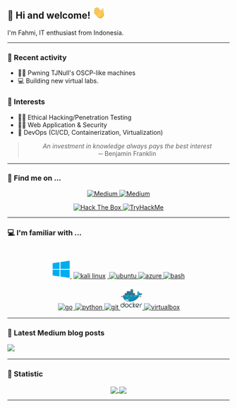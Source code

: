 ## 💬 Hi and welcome! <img src="https://raw.githubusercontent.com/ABSphreak/ABSphreak/master/gifs/Hi.gif" width="30px">

I'm Fahmi, IT enthusiast from Indonesia.

---
### 🌱 Recent activity

- 🐱‍💻 Pwning TJNull's OSCP-like machines
- 💻 Building new virtual labs. 

### 🔭 Interests 

- 🐱‍💻 Ethical Hacking/Penetration Testing
- 🐱‍💻 Web Application & Security 
- 🤖 DevOps (CI/CD, Containerization, Virtualization)

<div align="center">

> *An investment in knowledge always pays the best interest*  
> ─ Benjamin Franklin  

</div>

---
### 📍 Find me on ...

<p align="center">
  <a href = "https://medium.com/@fahmifj" target="_blank"> 
    <img height="40" src="https://img.shields.io/badge/-Medium-000000.svg?&style=for-the-badge&logo=Medium&logoColor=white" alt="Medium" />
  </a>
    <a href = "https://discord.com/users/305634994938707969" target="_blank"> 
    <img height="40" src="https://img.shields.io/badge/-Discord-000000.svg?&style=for-the-badge&logo=Discord&logoColor=white" alt="Medium" />
  </a>
</p>
<p align="center"> 
  <a href="https://app.hackthebox.eu/profile/265868" target="_blank">
    <img src="http://www.hackthebox.eu/badge/image/265868" alt="Hack The Box">
  </a> 
  <a href="https://tryhackme.com/p/iamf" target="_blank">
    <img src="https://i.imgur.com/6oR8CVH.png" alt="TryHackMe" height="52" width="220">
  </a> 
</p>

---
### 💻 I'm familiar with ...
<br>

<p align="center">   
  <a href="https://www.microsoft.com/en-us/windows" target="_blank"> 
    <img src="https://raw.githubusercontent.com/devicons/devicon/master/icons/windows8/windows8-original.svg" alt="windows" height="40"> 
  </a> 

  <a href="https://www.kali.org/" target="_blank"> 
    <img src="https://upload.wikimedia.org/wikipedia/commons/4/4b/Kali_Linux_2.0_wordmark.svg" alt="kali linux" height="45" style="margin:4px" > 
  </a> 

  <a href="https://ubuntu.com/" target="_blank"> 
    <img src="https://www.vectorlogo.zone/logos/ubuntu/ubuntu-icon.svg" alt="ubuntu" height="50"> 
  </a> 

  <a href="https://azure.microsoft.com/en-in/" target="_blank"> 
    <img src="https://www.vectorlogo.zone/logos/microsoft_azure/microsoft_azure-icon.svg" height="50" alt="azure" /> 
  </a> 

  <a href="https://www.gnu.org/software/bash/" target="_blank"> 
    <img src="https://www.vectorlogo.zone/logos/gnu_bash/gnu_bash-icon.svg" alt="bash" height="50" /> 
  </a> 
</p>

  <div></div>

<p align="center">   

  <a href="https://golang.org" target="_blank"> 
    <img src="https://www.vectorlogo.zone/logos/golang/golang-official.svg" alt="go" height="50" width="75" style="margin:2px;" > 
  </a> 

  <a href="https://www.python.org" target="_blank"> 
    <img src="https://www.vectorlogo.zone/logos/python/python-icon.svg" alt="python" height="50" width="60"/> 
  </a>

  <a href="https://git-scm.com/" target="_blank"> 
    <img src="https://www.vectorlogo.zone/logos/git-scm/git-scm-icon.svg" alt="git" height="50" /> 
  </a> 

  <a href="https://www.docker.com/" target="_blank"> 
    <img src="https://raw.githubusercontent.com/devicons/devicon/master/icons/docker/docker-original-wordmark.svg" alt="docker" width="50" height="50" /> 
  </a> 

  <a href="https://www.virtualbox.org/" target="_blank"> 
    <img src="https://www.vectorlogo.zone/logos/virtualbox/virtualbox-icon.svg" alt="virtualbox" height="50"> 
  </a> 


</p>

---
### 📝 Latest Medium blog posts

<a href="https://medium.com/@fahmifj">
  <img src="https://github-readme-medium.vercel.app/?username=fahmifj&limit=3" />
</a>

---
### 🔰 Statistic


<p align="center">

<a href="">
  <img align="center" src="https://github-readme-stats.vercel.app/api?username=fahmifj&show_icons=true&theme=nord&include_all_commits=true&hide_title=true" />
</a>
  <a href="">
    <img align="center" src="https://github-readme-stats.vercel.app/api/top-langs/?username=fahmifj&theme=nord&hide=makefile,css,c,roff,html&langs_count=6&layout=compact" />
  </a>
</p>

<hr>

<!--
**fahmi1597/fahmi1597** is a ✨ _special_ ✨ repository because its `README.md` (this file) appears on your GitHub profile.

Here are some ideas to get you started:

- 🔭 I’m currently working on ...
- 🌱 I’m currently learning ...
- 👯 I’m looking to collaborate on ...
- 🤔 I’m looking for help with ...
- 💬 Ask me about ...
- 📫 How to reach me: ...
- 😄 Pronouns: ...
- ⚡ Fun fact: ...
  -->